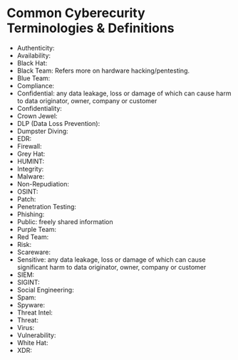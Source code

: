 # Common Cyberecurity Terminologies & Definitions 

* Authenticity: 
* Availability: 
* Black Hat:
* Black Team: Refers more on hardware hacking/pentesting.
* Blue Team:
* Compliance:
* Confidential: any data leakage, loss or damage of which can cause harm to data originator, owner, company or customer
* Confidentiality: 
* Crown Jewel:
* DLP (Data Loss Prevention):
* Dumpster Diving:
* EDR:
* Firewall: 
* Grey Hat:
* HUMINT:
* Integrity: 
* Malware:
* Non-Repudiation: 
* OSINT:
* Patch: 
* Penetration Testing:
* Phishing:
* Public: freely shared information
* Purple Team:
* Red Team:
* Risk: 
* Scareware:
* Sensitive: any data leakage, loss or damage of which can cause significant harm to data originator, owner, company or customer
* SIEM:
* SIGINT: 
* Social Engineering:
* Spam:
* Spyware:
* Threat Intel:
* Threat: 
* Virus: 
* Vulnerability: 
* White Hat:
* XDR:
